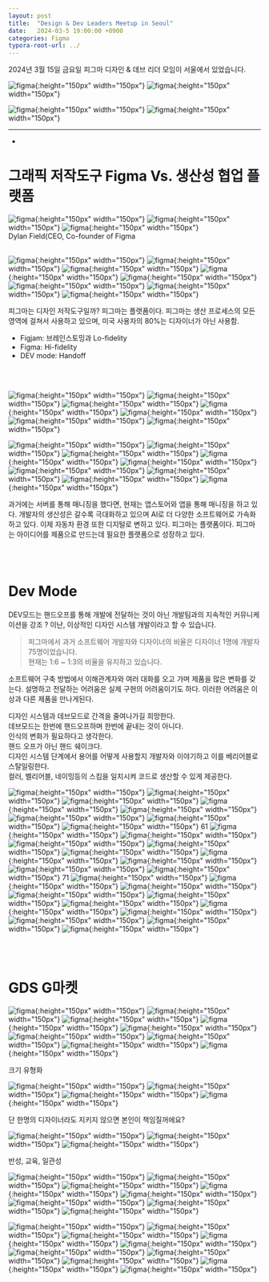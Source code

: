```yaml
---
layout: post
title:  "Design & Dev Leaders Meetup in Seoul"
date:   2024-03-5 19:00:00 +0900
categories: Figma
typora-root-url: ../
---
```


2024년 3월 15일 금요일
피그마 디자인 & 데브 리더 모임이 서울에서 있었습니다.


![figma](/assets/Img_240315/figma_240315_01.jpg){:height="150px" width="150px"}
![figma](/assets/Img_240315/figma_240315_03.jpg){:height="150px" width="150px"}
<!-- ![figma](/assets/Img_240315/figma_240315_04.jpg){:height="150px" width="150px"} -->
![figma](/assets/Img_240315/figma_240315_07.jpg){:height="150px" width="150px"}
![figma](/assets/Img_240315/figma_240315_08.jpg){:height="150px" width="150px"}


<!-- 연사로는 피그마 CEO Dylan, ㅣ.. 
에게 디지인 저작도구의 피그마의 비젼을 들을 수 있었습니다. -->

---
-

# **그래픽 저작도구 Figma Vs. 생산성 협업 플랫폼**

![figma](/assets/Img_240315/figma_240315_18.jpg){:height="150px" width="150px"}
![figma](/assets/Img_240315/figma_240315_19.jpg){:height="150px" width="150px"}
![figma](/assets/Img_240315/figma_240315_20.jpg){:height="150px" width="150px"}
<br>Dylan Field(CEO, Co-founder of Figma
<br><br>

![figma](/assets/Img_240315/figma_240315_21.jpg){:height="150px" width="150px"}
![figma](/assets/Img_240315/figma_240315_22.jpg){:height="150px" width="150px"}
![figma](/assets/Img_240315/figma_240315_24.jpg){:height="150px" width="150px"}
![figma](/assets/Img_240315/figma_240315_26.jpg){:height="150px" width="150px"}
![figma](/assets/Img_240315/figma_240315_27.jpg){:height="150px" width="150px"}
![figma](/assets/Img_240315/figma_240315_28.jpg){:height="150px" width="150px"}
![figma](/assets/Img_240315/figma_240315_29.jpg){:height="150px" width="150px"}
![figma](/assets/Img_240315/figma_240315_30.jpg){:height="150px" width="150px"}

피그마는 디자인 저작도구일까? 
피그마는 플랫폼이다. 피그마는 생산 프로세스의 모든 영역에 걸쳐서 사용하고 있으며, 미국 사용자의 80%는 디자이너가 아닌 사용함.
- Figjam: 브레인스토밍과 Lo-fidelity
- Figma: Hi-fidelity
- DEV mode: Handoff

<br><br>

![figma](/assets/Img_240315/figma_240315_31.jpg){:height="150px" width="150px"}
![figma](/assets/Img_240315/figma_240315_32.jpg){:height="150px" width="150px"}
![figma](/assets/Img_240315/figma_240315_33.jpg){:height="150px" width="150px"}
![figma](/assets/Img_240315/figma_240315_34.jpg){:height="150px" width="150px"}
![figma](/assets/Img_240315/figma_240315_35.jpg){:height="150px" width="150px"}
![figma](/assets/Img_240315/figma_240315_36.jpg){:height="150px" width="150px"}
![figma](/assets/Img_240315/figma_240315_37.jpg){:height="150px" width="150px"}
<!-- ![figma](/assets/Img_240315/figma_240315_38.jpg){:height="150px" width="150px"} -->
![figma](/assets/Img_240315/figma_240315_39.jpg){:height="150px" width="150px"}
![figma](/assets/Img_240315/figma_240315_41.jpg){:height="150px" width="150px"}
![figma](/assets/Img_240315/figma_240315_44.jpg){:height="150px" width="150px"}
![figma](/assets/Img_240315/figma_240315_45.jpg){:height="150px" width="150px"}
![figma](/assets/Img_240315/figma_240315_46.jpg){:height="150px" width="150px"}
![figma](/assets/Img_240315/figma_240315_47.jpg){:height="150px" width="150px"}
![figma](/assets/Img_240315/figma_240315_48.jpg){:height="150px" width="150px"}
![figma](/assets/Img_240315/figma_240315_49.jpg){:height="150px" width="150px"}
![figma](/assets/Img_240315/figma_240315_51.jpg){:height="150px" width="150px"}

과거에는 서버를 통해 매니징을 했다면, 현재는 앱스토어와 앱을 통해 매니징을 하고 있다.
개발자의 생산성은 갈수록 극대화하고 있으며 AI로 더 다양한 소프트웨어로 가속화하고 있다.
이제 자동차 환경 또한 디지털로 변하고 있다.
피그마는 플랫폼이다. 피그마는 아이디어를 제품으로 만드는데 필요한 플랫폼으로 성장하고 있다.

<br><br>

# **Dev Mode**
DEV모드는 핸드오프를 통해 개발에 전달하는 것이 아닌 개발팀과의 지속적인 커뮤니케이션을 강조
? 이난, 이상적인 디자인 시스템 개발이라고 할 수 있습니다.

>피그마에서 과거 소프트웨어 개발자와 디자이너의 비율은 디자이너 1명에 개발자 75명이었습니다.  
현재는 1:6 ~ 1:3의 비율을 유지하고 있습니다.  


소프트웨어 구축 방법에서 이해관계자와 여러 대화를 오고 가며 제품을 많은 변화를 갖는다.
설명하고 전달하는 어려움은 실제 구현의 어려움이기도 하다. 이러한 어려움은 이상과 다른 제품을 만나게된다.

디자인 시스템과 데브모드로 간격을 줄여나가길 희망한다.  
데브모드는 한번에 핸드오프하며 한번에 끝내는 것이 아니다.  
인식의 변화가 필요하다고 생각한다.  
핸드 오프가 아닌 핸드 쉐이크다.   
디자인 시스템 단계에서 용어를 어떻게 사용할지 개발자와 이야기하고 이를 베리어블로 스탈일링한다.  
컬러, 벨리어블, 네이밍등의 스킴을 일치시켜 코드로 생산할 수 있게 제공한다.  





<!-- ![figma](/assets/Img_240315/figma_240315_11.jpg){:height="150px" width="150px"} -->

<!-- Scott
![figma](/assets/Img_240315/figma_240315_12.jpg){:height="150px" width="150px"}
![figma](/assets/Img_240315/figma_240315_13.jpg){:height="150px" width="150px"}
![figma](/assets/Img_240315/figma_240315_14.jpg){:height="150px" width="150px"}
![figma](/assets/Img_240315/figma_240315_15.jpg){:height="150px" width="150px"}
![figma](/assets/Img_240315/figma_240315_16.jpg){:height="150px" width="150px"}
![figma](/assets/Img_240315/figma_240315_17.jpg){:height="150px" width="150px"} -->

![figma](/assets/Img_240315/figma_240315_52.jpg){:height="150px" width="150px"}
![figma](/assets/Img_240315/figma_240315_53.jpg){:height="150px" width="150px"}
![figma](/assets/Img_240315/figma_240315_55.jpg){:height="150px" width="150px"}
![figma](/assets/Img_240315/figma_240315_56.jpg){:height="150px" width="150px"}
![figma](/assets/Img_240315/figma_240315_57.jpg){:height="150px" width="150px"}
![figma](/assets/Img_240315/figma_240315_58.jpg){:height="150px" width="150px"}
![figma](/assets/Img_240315/figma_240315_59.jpg){:height="150px" width="150px"}
![figma](/assets/Img_240315/figma_240315_60.jpg){:height="150px" width="150px"}
61
![figma](/assets/Img_240315/figma_240315_61.jpg){:height="150px" width="150px"}
![figma](/assets/Img_240315/figma_240315_62.jpg){:height="150px" width="150px"}
![figma](/assets/Img_240315/figma_240315_64.jpg){:height="150px" width="150px"}
![figma](/assets/Img_240315/figma_240315_65.jpg){:height="150px" width="150px"}
![figma](/assets/Img_240315/figma_240315_66.jpg){:height="150px" width="150px"}
![figma](/assets/Img_240315/figma_240315_67.jpg){:height="150px" width="150px"}
![figma](/assets/Img_240315/figma_240315_68.jpg){:height="150px" width="150px"}
![figma](/assets/Img_240315/figma_240315_69.jpg){:height="150px" width="150px"}
![figma](/assets/Img_240315/figma_240315_70.jpg){:height="150px" width="150px"}
71
![figma](/assets/Img_240315/figma_240315_71.jpg){:height="150px" width="150px"}
![figma](/assets/Img_240315/figma_240315_72.jpg){:height="150px" width="150px"}
![figma](/assets/Img_240315/figma_240315_73.jpg){:height="150px" width="150px"}
![figma](/assets/Img_240315/figma_240315_74.jpg){:height="150px" width="150px"}
![figma](/assets/Img_240315/figma_240315_75.jpg){:height="150px" width="150px"}
![figma](/assets/Img_240315/figma_240315_76.jpg){:height="150px" width="150px"}
![figma](/assets/Img_240315/figma_240315_77.jpg){:height="150px" width="150px"}
![figma](/assets/Img_240315/figma_240315_78.jpg){:height="150px" width="150px"}
![figma](/assets/Img_240315/figma_240315_79.jpg){:height="150px" width="150px"}
![figma](/assets/Img_240315/figma_240315_80.jpg){:height="150px" width="150px"}
![figma](/assets/Img_240315/figma_240315_81.jpg){:height="150px" width="150px"}

<br><br>

# **GDS G마켓**
![figma](/assets/Img_240315/figma_240315_84.jpg){:height="150px" width="150px"}
![figma](/assets/Img_240315/figma_240315_85.jpg){:height="150px" width="150px"}
![figma](/assets/Img_240315/figma_240315_86.jpg){:height="150px" width="150px"}
![figma](/assets/Img_240315/figma_240315_88.jpg){:height="150px" width="150px"}
![figma](/assets/Img_240315/figma_240315_89.jpg){:height="150px" width="150px"}
![figma](/assets/Img_240315/figma_240315_90.jpg){:height="150px" width="150px"}
![figma](/assets/Img_240315/figma_240315_91.jpg){:height="150px" width="150px"}
![figma](/assets/Img_240315/figma_240315_92.jpg){:height="150px" width="150px"}
![figma](/assets/Img_240315/figma_240315_93.jpg){:height="150px" width="150px"}
<figcaption>크기 유형화</figcaption>

![figma](/assets/Img_240315/figma_240315_95.jpg){:height="150px" width="150px"}
![figma](/assets/Img_240315/figma_240315_97.jpg){:height="150px" width="150px"}
![figma](/assets/Img_240315/figma_240315_98.jpg){:height="150px" width="150px"}
![figma](/assets/Img_240315/figma_240315_99.jpg){:height="150px" width="150px"}
<figcaption>단 한명의 디자이너라도 지키지 않으면 본인이 책임질꺼에요?</figcaption>

![figma](/assets/Img_240315/figma_240315_100.jpg){:height="150px" width="150px"}
![figma](/assets/Img_240315/figma_240315_101.jpg){:height="150px" width="150px"}
![figma](/assets/Img_240315/figma_240315_103.jpg){:height="150px" width="150px"}
<figcaption>반성, 교육, 일관성</figcaption>

![figma](/assets/Img_240315/figma_240315_104.jpg){:height="150px" width="150px"}
![figma](/assets/Img_240315/figma_240315_107.jpg){:height="150px" width="150px"}
![figma](/assets/Img_240315/figma_240315_109.jpg){:height="150px" width="150px"}
![figma](/assets/Img_240315/figma_240315_111.jpg){:height="150px" width="150px"}
![figma](/assets/Img_240315/figma_240315_112.jpg){:height="150px" width="150px"}
![figma](/assets/Img_240315/figma_240315_113.jpg){:height="150px" width="150px"}
![figma](/assets/Img_240315/figma_240315_114.jpg){:height="150px" width="150px"}
![figma](/assets/Img_240315/figma_240315_115.jpg){:height="150px" width="150px"}
<!-- ![figma](/assets/Img_240315/figma_240315_116.jpg){:height="150px" width="150px"} -->
![figma](/assets/Img_240315/figma_240315_117.jpg){:height="150px" width="150px"}
![figma](/assets/Img_240315/figma_240315_118.jpg){:height="150px" width="150px"}
![figma](/assets/Img_240315/figma_240315_119.jpg){:height="150px" width="150px"}
![figma](/assets/Img_240315/figma_240315_122.jpg){:height="150px" width="150px"}
![figma](/assets/Img_240315/figma_240315_123.jpg){:height="150px" width="150px"}
![figma](/assets/Img_240315/figma_240315_124.jpg){:height="150px" width="150px"}
![figma](/assets/Img_240315/figma_240315_125.jpg){:height="150px" width="150px"}
![figma](/assets/Img_240315/figma_240315_126.jpg){:height="150px" width="150px"}
![figma](/assets/Img_240315/figma_240315_128.jpg){:height="150px" width="150px"}
![figma](/assets/Img_240315/figma_240315_130.jpg){:height="150px" width="150px"}